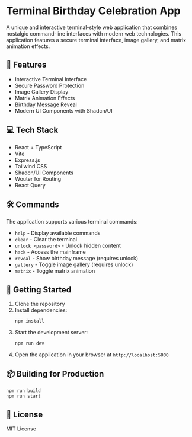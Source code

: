 
# Terminal Birthday Celebration App

A unique and interactive terminal-style web application that combines nostalgic command-line interfaces with modern web technologies. This application features a secure terminal interface, image gallery, and matrix animation effects.

## 🚀 Features

- Interactive Terminal Interface
- Secure Password Protection
- Image Gallery Display
- Matrix Animation Effects
- Birthday Message Reveal
- Modern UI Components with Shadcn/UI

## 💻 Tech Stack

- React + TypeScript
- Vite
- Express.js
- Tailwind CSS
- Shadcn/UI Components
- Wouter for Routing
- React Query

## 🛠️ Commands

The application supports various terminal commands:

- `help` - Display available commands
- `clear` - Clear the terminal
- `unlock <password>` - Unlock hidden content
- `hack` - Access the mainframe
- `reveal` - Show birthday message (requires unlock)
- `gallery` - Toggle image gallery (requires unlock)
- `matrix` - Toggle matrix animation

## 🚦 Getting Started

1. Clone the repository
2. Install dependencies:
   ```bash
   npm install
   ```
3. Start the development server:
   ```bash
   npm run dev
   ```
4. Open the application in your browser at `http://localhost:5000`

## 📦 Building for Production

```bash
npm run build
npm run start
```

## 📝 License

MIT License
